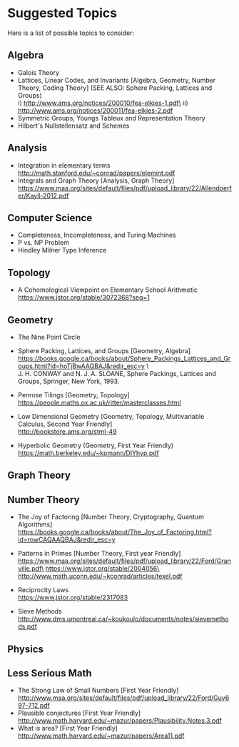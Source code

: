 # Suggested Topics

Here is a list of possible topics to consider:

## Algebra

- Galois Theory
- Lattices,  Linear Codes, and Invariants [Algebra, Geometry, Number Theory, Coding Theory] (SEE ALSO: Sphere Packing, Lattices and Groups)\
                              i) http://www.ams.org/notices/200010/fea-elkies-1.pdf\
                             ii) http://www.ams.org/notices/200011/fea-elkies-2.pdf
- Symmetric Groups, Youngs Tableux and Representation Theory    
- Hilbert's Nullstellensatz and Schemes 
  

## Analysis
- Integration in elementary terms 
  http://math.stanford.edu/~conrad/papers/elemint.pdf
- Integrals and Graph Theory [Analysis, Graph Theory]
 https://www.maa.org/sites/default/files/pdf/upload_library/22/Allendoerfer/Kayll-2012.pdf



## Computer Science

- Completeness, Incompleteness, and Turing Machines
- P vs. NP Problem
- Hindley Milner Type Inference
## Topology

- A Cohomological Viewpoint on Elementary School Arithmetic
  https://www.jstor.org/stable/3072368?seq=1

## Geometry

- The Nine Point Circle
- Sphere Packing, Lattices, and Groups [Geometry, Algebra]
    https://books.google.ca/books/about/Sphere_Packings_Lattices_and_Groups.html?id=hoTjBwAAQBAJ&redir_esc=y \    
    J. H. CONWAY and N. J. A. SLOANE, Sphere Packings, Lattices and Groups, Springer, New York, 1993.
    
- Penrose Tilings [Geometry, Topology]\
  https://people.maths.ox.ac.uk/ritter/masterclasses.html
  
- Low Dimensional Geometry [Geometry, Topology, Multivariable Calculus, Second Year Friendly]\
  http://bookstore.ams.org/stml-49
  
- Hyperbolic Geometry (Geometry, First Year Friendly)\
 https://math.berkeley.edu/~kpmann/DIYhyp.pdf

## Graph Theory

## Number Theory

- The Joy of Factoring [Number Theory, Cryptography, Quantum Algorithms]
   https://books.google.ca/books/about/The_Joy_of_Factoring.html?id=rowCAQAAQBAJ&redir_esc=y
- Patterns in Primes [Number Theory, First year Friendly]\
                             https://www.maa.org/sites/default/files/pdf/upload_library/22/Ford/Granville.pdf\
                            https://www.jstor.org/stable/2004056\
                            http://www.math.uconn.edu/~kconrad/articles/texel.pdf
                            
- Reciprocity Laws \
  https://www.jstor.org/stable/2317083

- Sieve Methods
  http://www.dms.umontreal.ca/~koukoulo/documents/notes/sievemethods.pdf

## Physics

## Less Serious Math
- The Strong Law of Small Numbers [First Year Friendly]
 http://www.maa.org/sites/default/files/pdf/upload_library/22/Ford/Guy697-712.pdf
- Plausible conjectures [First Year Friendly]
 http://www.math.harvard.edu/~mazur/papers/Plausibility.Notes.3.pdf
- What is area? [First Year Friendly]
 http://www.math.harvard.edu/~mazur/papers/Area11.pdf
